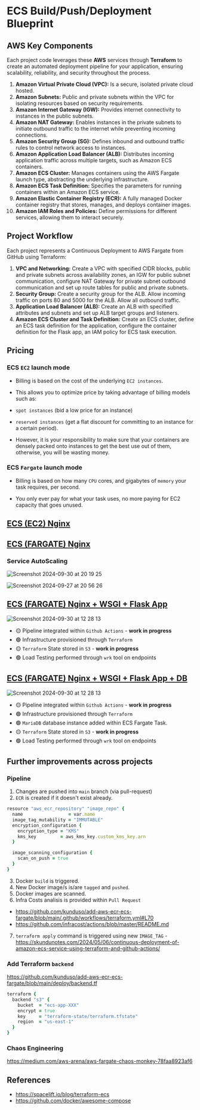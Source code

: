 # ECS Build/Push/Deployment Blueprint

## AWS Key Components

Each project code leverages these **AWS** services through **Terraform** to create an automated deployment pipeline for your application, ensuring scalability, reliability, and security throughout the process.

1. **Amazon Virtual Private Cloud (VPC):** Is a secure, isolated private cloud hosted.
2. **Amazon Subnets:** Public and private subnets within the VPC for isolating resources based on security requirements.
3. **Amazon Internet Gateway (IGW):** Provides internet connectivity to instances in the public subnets.
4. **Amazon NAT Gateway:** Enables instances in the private subnets to initiate outbound traffic to the internet while preventing incoming connections.
5. **Amazon Security Group (SG):** Defines inbound and outbound traffic rules to control network access to instances.
6. **Amazon Application Load Balancer (ALB):** Distributes incoming application traffic across multiple targets, such as Amazon ECS containers.
7. **Amazon ECS Cluster:** Manages containers using the AWS Fargate launch type, abstracting the underlying infrastructure.
8. **Amazon ECS Task Definition:** Specifies the parameters for running containers within an Amazon ECS service.
9. **Amazon Elastic Container Registry (ECR):** A fully managed Docker container registry that stores, manages, and deploys container images.
10. **Amazon IAM Roles and Policies:** Define permissions for different services, allowing them to interact securely.

## Project Workflow

Each project represents a Continuous Deployment to AWS Fargate from GitHub using Terraform:

1. **VPC and Networking:** Create a VPC with specified CIDR blocks, public and private subnets across availability zones, an IGW for public subnet communication, configure NAT Gateway for private subnet outbound communication and set up route tables for public and private subnets.
2. **Security Group:** Create a security group for the ALB. Allow incoming traffic on ports 80 and 5000 for the ALB. Allow all outbound traffic.
3. **Application Load Balancer (ALB):** Create an ALB with specified attributes and subnets and set up ALB target groups and listeners.
4. **Amazon ECS Cluster and Task Definition:** Create an ECS cluster, define an ECS task definition for the application, configure the container definition for the Flask app, an IAM policy for ECS task execution.

## Pricing

### ECS `EC2` launch mode

- Billing is based on the cost of the underlying `EC2 instances`.

- This allows you to optimize price by taking advantage of billing models such as:
- `spot instances` (bid a low price for an instance)
- `reserved instances` (get a flat discount for committing to an instance for a certain period).

- However, it is your responsibility to make sure that your containers are densely packed onto instances to get the best use out of them, otherwise, you will be wasting money.

### ECS `Fargate` launch mode

- Billing is based on how many `CPU` cores, and gigabytes of `memory` your task requires, per second.

- You only ever pay for what your task uses, no more paying for EC2 capacity that goes unused.

## [ECS (EC2) Nginx](https://github.com/juanroldan1989/deploy-ecs-blueprint/tree/main/2.ecs-fargate-nginx)

## [ECS (FARGATE) Nginx](https://github.com/juanroldan1989/deploy-ecs-blueprint/tree/main/2.ecs-fargate-nginx)

### Service AutoScaling

![Screenshot 2024-09-30 at 20 19 25](https://github.com/user-attachments/assets/ecff068b-8af2-47ff-a18d-798d63f033e4)

![Screenshot 2024-09-27 at 20 56 26](https://github.com/user-attachments/assets/863f879d-0460-4e1e-b03c-db883ea49283)

## [ECS (FARGATE) Nginx + WSGI + Flask App](https://github.com/juanroldan1989/deploy-ecs-blueprint/tree/main/3.ecs-fargate-nginx-flask)

![Screenshot 2024-09-30 at 12 28 13](https://github.com/user-attachments/assets/20bef5c8-8723-40b9-92be-be8427a8ee5e)

- 🟡 Pipeline integrated within `Github Actions` - **work in progress**
- 🟢 Infrastructure provisioned through `Terraform`
- 🟡 `Terraform` State stored in `S3` - **work in progress**
- 🟢 Load Testing performed through `wrk` tool on endpoints

## [ECS (FARGATE) Nginx + WSGI + Flask App + DB](https://github.com/juanroldan1989/deploy-ecs-blueprint/tree/main/4.ecs-fargate-nginx-flask-db)

![Screenshot 2024-09-30 at 12 28 13](https://github.com/user-attachments/assets/20bef5c8-8723-40b9-92be-be8427a8ee5e)

- 🟡 Pipeline integrated within `Github Actions` - **work in progress**
- 🟢 Infrastructure provisioned through `Terraform`
- 🟢 `MariaDB` database instance added within ECS Fargate Task.
- 🟡 `Terraform` State stored in `S3` - **work in progress**
- 🟢 Load Testing performed through `wrk` tool on endpoints

## Further improvements across projects

### Pipeline

1. Changes are pushed into `main` branch (via pull-request)
2. `ECR` is created if it doesn't exist already.

```ruby
resource "aws_ecr_repository" "image_repo" {
  name                 = var.name
  image_tag_mutability = "IMMUTABLE"
  encryption_configuration {
    encryption_type = "KMS"
    kms_key         = aws_kms_key.custom_kms_key.arn
  }

  image_scanning_configuration {
    scan_on_push = true
  }
}
```

3. Docker `build` is triggered.
4. New Docker image/s is/are `tagged` and `pushed`.
5. Docker images are scanned.
6. Infra Costs analisis is provided within `Pull Request`

- https://github.com/kunduso/add-aws-ecr-ecs-fargate/blob/main/.github/workflows/terraform.yml#L70
- https://github.com/infracost/actions/blob/master/README.md

7. `terraform apply` command is triggered using new `IMAGE_TAG` - https://skundunotes.com/2024/05/06/continuous-deployment-of-amazon-ecs-service-using-terraform-and-github-actions/

### Add Terraform `backend`

https://github.com/kunduso/add-aws-ecr-ecs-fargate/blob/main/deploy/backend.tf

```ruby
terraform {
  backend "s3" {
    bucket  = "ecs-app-XXX"
    encrypt = true
    key     = "terraform-state/terraform.tfstate"
    region  = "us-east-1"
  }
}
```

### Chaos Engineering

https://medium.com/aws-arena/aws-fargate-chaos-monkey-78faa8923af6

## References

- https://spacelift.io/blog/terraform-ecs
- https://github.com/docker/awesome-compose
